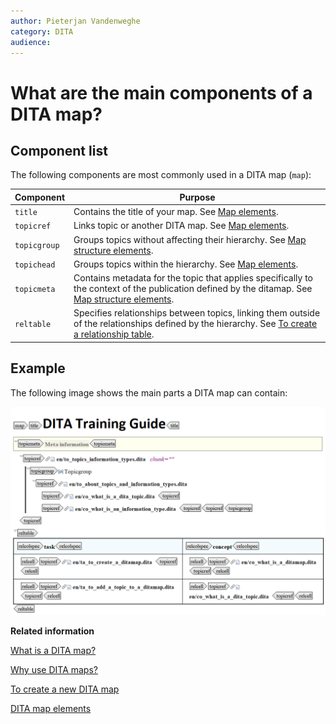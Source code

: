 ```yaml
---
author: Pieterjan Vandenweghe
category: DITA
audience: 
---
```


# What are the main components of a DITA map?

## Component list

The following components are most commonly used in a DITA map \(`map`\):

|Component|Purpose|
|---------|-------|
|`title`|Contains the title of your map. See [Map elements](co_creating_map.md).|
|`topicref`|Links topic or another DITA map. See [Map elements](co_creating_map.md).|
|`topicgroup`|Groups topics without affecting their hierarchy. See [Map structure elements](co_topichead.md).|
|`topichead`|Groups topics within the hierarchy. See [Map elements](co_creating_map.md).|
|`topicmeta`|Contains metadata for the topic that applies specifically to the context of the publication defined by the ditamap. See [Map structure elements](co_topichead.md).|
|`reltable`|Specifies relationships between topics, linking them outside of the relationships defined by the hierarchy. See [To create a relationship table](ta_to_create_a_reltable.md).|

## Example

The following image shows the main parts a DITA map can contain:

![](../_media/graphics/ditamap_example.png)

**Related information**  


[What is a DITA map?](co_what_is_a_ditamap.md)

[Why use DITA maps?](co_why_use_ditamaps.md)

[To create a new DITA map](ta_to_create_a_ditamap.md)

[DITA map elements](to_map_elements.md)

